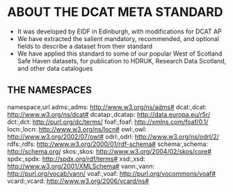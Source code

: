 # ABOUT THE DCAT META STANDARD

- It was developed by EIDF in Edinburgh, with modifications for DCAT AP
- We have extracted the salient mandatory, recommended, and optional fields to describe a dataset from their standard
- We have applied this standard to some of our popular West of Scotland Safe Haven datasets, for publication to HDRUK, Research Data Scotland, and other data catalogues

## THE NAMESPACES

namespace,url
adms:,adms: http://www.w3.org/ns/adms# 
dcat:,dcat: http://www.w3.org/ns/dcat# 
dcatap:,dcatap: http://data.europa.eu/r5r/ 
dct:,dct: http://purl.org/dc/terms/ 
foaf:,foaf: http://xmlns.com/foaf/0.1/ 
locn:,locn: http://www.w3.org/ns/locn# 
owl:,owl: http://www.w3.org/2002/07/owl# 
odrl:,odrl: http://www.w3.org/ns/odrl/2/ 
rdfs:,rdfs: http://www.w3.org/2000/01/rdf-schema# 
schema:,schema: http://schema.org/ 
skos:,skos: http://www.w3.org/2004/02/skos/core# 
spdx:,spdx: http://spdx.org/rdf/terms# 
xsd:,xsd: http://www.w3.org/2001/XMLSchema# 
vann:,vann: http://purl.org/vocab/vann/ 
voaf:,voaf: http://purl.org/vocommons/voaf# 
vcard:,vcard: http://www.w3.org/2006/vcard/ns# 